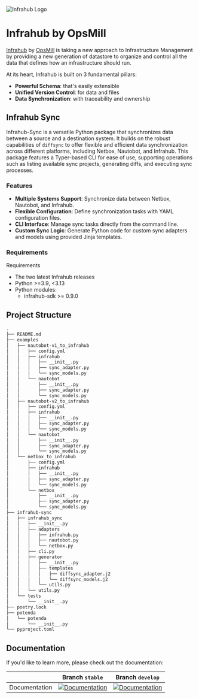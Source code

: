 <!-- markdownlint-disable -->
![Infrahub Logo](https://assets-global.website-files.com/657aff4a26dd8afbab24944b/657b0e0678f7fd35ce130776_Logo%20INFRAHUB.svg)
<!-- markdownlint-restore -->

# Infrahub by OpsMill

[Infrahub](https://github.com/opsmill/infrahub) by [OpsMill](https://opsmill.com) is taking a new approach to Infrastructure Management by providing a new generation of datastore to organize and control all the data that defines how an infrastructure should run.

At its heart, Infrahub is built on 3 fundamental pillars:

- **Powerful Schema**: that's easily extensible
- **Unified Version Control**: for data and files
- **Data Synchronization**: with traceability and ownership

## Infrahub Sync

Infrahub-Sync is a versatile Python package that synchronizes data between a source and a destination system. It builds on the robust capabilities of `diffsync` to offer flexible and efficient data synchronization across different platforms, including Netbox, Nautobot, and Infrahub. This package features a Typer-based CLI for ease of use, supporting operations such as listing available sync projects, generating diffs, and executing sync processes.

### Features

- **Multiple Systems Support**: Synchronize data between Netbox, Nautobot, and Infrahub.
- **Flexible Configuration**: Define synchronization tasks with YAML configuration files.
- **CLI Interface**: Manage sync tasks directly from the command line.
- **Custom Sync Logic**: Generate Python code for custom sync adapters and models using provided Jinja templates.

### Requirements

Requirements

- The two latest Infrahub releases
- Python >=3.9, <3.13
- Python modules:
  - infrahub-sdk >= 0.9.0

## Project Structure

```bash
.
├── README.md
├── examples
│   ├── nautobot-v1_to_infrahub
│   │   ├── config.yml
│   │   ├── infrahub
│   │   │   ├── __init__.py
│   │   │   ├── sync_adapter.py
│   │   │   └── sync_models.py
│   │   └── nautobot
│   │       ├── __init__.py
│   │       ├── sync_adapter.py
│   │       └── sync_models.py
│   ├── nautobot-v2_to_infrahub
│   │   ├── config.yml
│   │   ├── infrahub
│   │   │   ├── __init__.py
│   │   │   ├── sync_adapter.py
│   │   │   └── sync_models.py
│   │   └── nautobot
│   │       ├── __init__.py
│   │       ├── sync_adapter.py
│   │       └── sync_models.py
│   └── netbox_to_infrahub
│       ├── config.yml
│       ├── infrahub
│       │   ├── __init__.py
│       │   ├── sync_adapter.py
│       │   └── sync_models.py
│       └── netbox
│           ├── __init__.py
│           ├── sync_adapter.py
│           └── sync_models.py
├── infrahub-sync
│   ├── infrahub_sync
│   │   ├── __init__.py
│   │   ├── adapters
│   │   │   ├── infrahub.py
│   │   │   ├── nautobot.py
│   │   │   └── netbox.py
│   │   ├── cli.py
│   │   ├── generator
│   │   │   ├── __init__.py
│   │   │   ├── templates
│   │   │   │   ├── diffsync_adapter.j2
│   │   │   │   └── diffsync_models.j2
│   │   │   └── utils.py
│   │   └── utils.py
│   └── tests
│       └── __init__.py
├── poetry.lock
├── potenda
│   └── potenda
│       └── __init__.py
└── pyproject.toml
```

## Documentation

If you'd like to learn more, please check out the documentation:

|  | Branch `stable` | Branch `develop` |
|---|---|---|
| Documentation | [![Documentation](https://img.shields.io/badge/Documentation%20for%20stable-0B97BB?style=for-the-badge)](https://docs.infrahub.app/) | [![Documentation](https://img.shields.io/badge/Documentation%20for%20develop-0B97BB?style=for-the-badge)](https://develop.infrahub.pages.dev/) |

